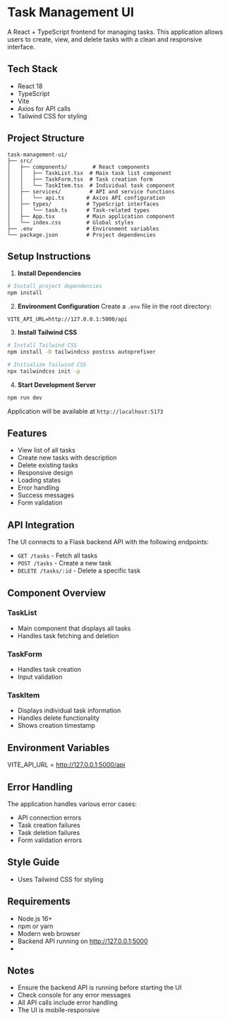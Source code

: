 # Task Management UI

A React + TypeScript frontend for managing tasks. This application allows users to create, view, and delete tasks with a clean and responsive interface.

## Tech Stack

- React 18
- TypeScript
- Vite
- Axios for API calls
- Tailwind CSS for styling

## Project Structure

```
task-management-ui/
├── src/
│   ├── components/        # React components
│   │   ├── TaskList.tsx  # Main task list component
│   │   ├── TaskForm.tsx  # Task creation form
│   │   └── TaskItem.tsx  # Individual task component
│   ├── services/         # API and service functions
│   │   └── api.ts       # Axios API configuration
│   ├── types/           # TypeScript interfaces
│   │   └── task.ts      # Task-related types
│   ├── App.tsx          # Main application component
│   └── index.css        # Global styles
├── .env                 # Environment variables
└── package.json         # Project dependencies
```

## Setup Instructions

1. **Install Dependencies**
```bash
# Install project dependencies
npm install
```

2. **Environment Configuration**
Create a `.env` file in the root directory:
```env
VITE_API_URL=http://127.0.0.1:5000/api
```

3. **Install Tailwind CSS**
```bash
# Install Tailwind CSS
npm install -D tailwindcss postcss autoprefixer

# Initialize Tailwind CSS
npx tailwindcss init -p
```

4. **Start Development Server**
```bash
npm run dev
```
Application will be available at `http://localhost:5173`

## Features

- View list of all tasks
- Create new tasks with description
- Delete existing tasks
- Responsive design
- Loading states
- Error handling
- Success messages
- Form validation

## API Integration

The UI connects to a Flask backend API with the following endpoints:

- `GET /tasks` - Fetch all tasks
- `POST /tasks` - Create a new task
- `DELETE /tasks/:id` - Delete a specific task

## Component Overview

### TaskList
- Main component that displays all tasks
- Handles task fetching and deletion

### TaskForm
- Handles task creation
- Input validation

### TaskItem
- Displays individual task information
- Handles delete functionality
- Shows creation timestamp

## Environment Variables

 VITE_API_URL = http://127.0.0.1:5000/api 


## Error Handling

The application handles various error cases:
- API connection errors
- Task creation failures
- Task deletion failures
- Form validation errors

## Style Guide

- Uses Tailwind CSS for styling

## Requirements

- Node.js 16+
- npm or yarn
- Modern web browser
- Backend API running on http://127.0.0.1:5000
- 
## Notes

- Ensure the backend API is running before starting the UI
- Check console for any error messages
- All API calls include error handling
- The UI is mobile-responsive
